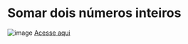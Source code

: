 <h1>Somar dois números inteiros</h1>

![image](https://github.com/RenataVerasVenturim/somarnumerosinteiros/assets/129551549/5c31b4ca-687d-4ba4-b9a1-24f7c1785640)
<a href="https://renataverasventurim.github.io/firstprojectjs/">Acesse aqui</p>
